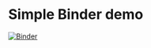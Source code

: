 # Simple Binder demo

[![Binder](https://mybinder.org/badge_logo.svg)](https://mybinder.org/v2/gh/ageorgou/binder_sample_repo/master)
